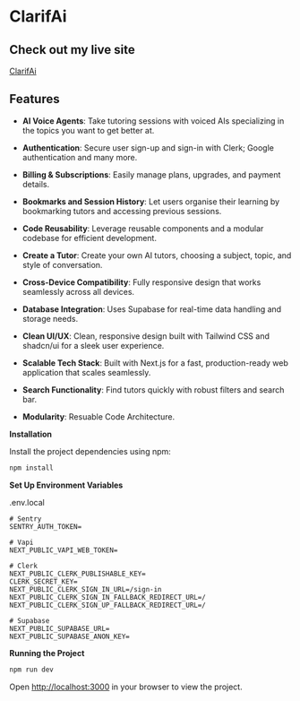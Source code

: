 # ClarifAi


## Check out my live site

[ClarifAi](https://clarifai-ten.vercel.app/)


## <a name="features"> Features</a>

 - **AI Voice Agents**: Take tutoring sessions with voiced AIs specializing in the topics you want to get better at.

 - **Authentication**: Secure user sign-up and sign-in with Clerk; Google authentication and many more.

 - **Billing & Subscriptions**: Easily manage plans, upgrades, and payment details.

- **Bookmarks and Session History**: Let users organise their learning by bookmarking tutors and accessing previous sessions.

- **Code Reusability**: Leverage reusable components and a modular codebase for efficient development.

- **Create a Tutor**: Create your own AI tutors, choosing a subject, topic, and style of conversation.

- **Cross-Device Compatibility**: Fully responsive design that works seamlessly across all devices.

- **Database Integration**: Uses Supabase for real-time data handling and storage needs.

- **Clean UI/UX**: Clean, responsive design built with Tailwind CSS and shadcn/ui for a sleek user experience.

- **Scalable Tech Stack**: Built with Next.js for a fast, production-ready web application that scales seamlessly.

- **Search Functionality**: Find tutors quickly with robust filters and search bar.

- **Modularity**: Resuable Code Architecture.



**Installation**

Install the project dependencies using npm:

```bash
npm install
```

**Set Up Environment Variables**

.env.local

```env
# Sentry
SENTRY_AUTH_TOKEN=

# Vapi
NEXT_PUBLIC_VAPI_WEB_TOKEN=

# Clerk
NEXT_PUBLIC_CLERK_PUBLISHABLE_KEY=
CLERK_SECRET_KEY=
NEXT_PUBLIC_CLERK_SIGN_IN_URL=/sign-in
NEXT_PUBLIC_CLERK_SIGN_IN_FALLBACK_REDIRECT_URL=/
NEXT_PUBLIC_CLERK_SIGN_UP_FALLBACK_REDIRECT_URL=/

# Supabase
NEXT_PUBLIC_SUPABASE_URL=
NEXT_PUBLIC_SUPABASE_ANON_KEY=
```


**Running the Project**

```bash
npm run dev
```

Open [http://localhost:3000](http://localhost:3000) in your browser to view the project.

